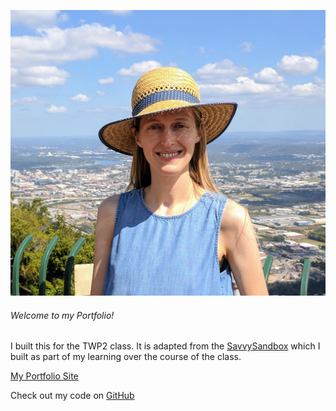 ![local photo](pics/blues.jpg)

###### Welcome to my Portfolio!

I built this for the TWP2 class. It is adapted from the [SavvySandbox]() which I built as part of my learning over the course of the class.

[My Portfolio Site]()

Check out my code on [GitHub](https://github.com/adfrench11)
